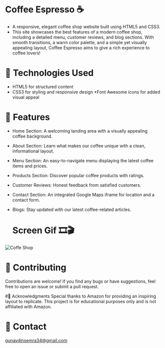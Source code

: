 # Coffee Espresso ☕️

* A responsive, elegant coffee shop website built using HTML5 and CSS3. 
* This site showcases the best features of a modern coffee shop, including a detailed menu, customer reviews, and blog sections. With smooth transitions, a warm color palette, and a simple yet visually appealing layout, Coffee Espresso aims to give a rich experience to coffee lovers!

# 🧰 Technologies Used
* HTML5 for structured content
* CSS3 for styling and responsive design
*Font Awesome icons for added visual appeal

# 🌟 Features
* Home Section: A welcoming landing area with a visually appealing coffee background.
* About Section: Learn what makes our coffee unique with a clean, informational layout.
* Menu Section: An easy-to-navigate menu displaying the latest coffee items and prices.
* Products Section: Discover popular coffee products with ratings.
* Customer Reviews: Honest feedback from satisfied customers.
* Contact Section: An integrated Google Maps iframe for location and a contact form.
* Blogs: Stay updated with our latest coffee-related articles.

  # Screen Gif 🎞️🎬
![Coffe Shop](https://github.com/user-attachments/assets/bd0d1ca8-26c8-426f-9da2-2cc612632b95)

# 🤝 Contributing
Contributions are welcome! If you find any bugs or have suggestions, feel free to open an issue or submit a pull request.

#🌟 Acknowledgments
Special thanks to Amazon for providing an inspiring layout to replicate. This project is for educational purposes only and is not affiliated with Amazon.


 # 📧 Contact

gunaydinsemra34@gmail.com
